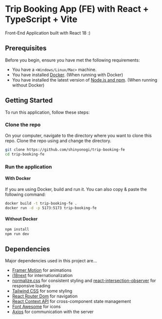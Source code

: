 # Trip Booking App (FE) with React + TypeScript + Vite
Front-End Application built with React 18 :)

## Prerequisites
Before you begin, ensure you have met the following requirements:
- You have a `<Windows/Linux/Mac>` machine.
- You have installed [Docker](https://www.docker.com/products/docker-desktop). (When running with Docker)
- You have installed the latest version of [Node.js and npm](https://nodejs.org/). (When running without Docker)

## Getting Started
To run this application, follow these steps: 

### Clone the repo
On your computer, navigate to the directory where you want to clone this repo. Clone the repo using and change the directory.
```bash
git clone https://github.com/shinyonogi/trip-booking-fe
cd trip-booking-fe
```

### Run the application
#### With Docker
If you are using Docker, build and run it.
You can also copy & paste the following command:
```bash
docker build -t trip-booking-fe .
docker run -d -p 5173:5173 trip-booking-fe
```
#### Without Docker
```bash
npm install
npm run dev
```

## Dependencies
Major dependencies used in this project are...
- [Framer Motion](https://www.framer.com/motion/) for animations
- [i18next](https://www.i18next.com/) for internationalization
- [normalize.css](https://github.com/necolas/normalize.css) for consistent styling and [react-intersection-observer](https://github.com/thebuilder/react-intersection-observer) for responsive loading
- [Tailwind CSS](https://tailwindcss.com/) for some styling
- [React Router Dom](https://reactrouter.com/en/main) for navigation
- [React Context API](https://legacy.reactjs.org/docs/context.html) for cross-component state management
- [Font Awesome](https://fontawesome.com/) for icons
- [Axios](https://axios-http.com/docs/intro) for communication with the server

